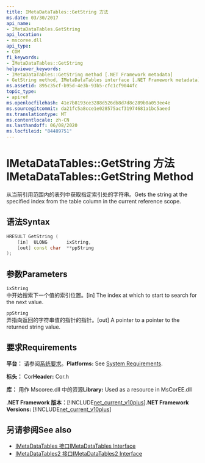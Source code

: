 ```yaml
---
title: IMetaDataTables::GetString 方法
ms.date: 03/30/2017
api_name:
- IMetaDataTables.GetString
api_location:
- mscoree.dll
api_type:
- COM
f1_keywords:
- IMetaDataTables::GetString
helpviewer_keywords:
- IMetaDataTables::GetString method [.NET Framework metadata]
- GetString method, IMetaDataTables interface [.NET Framework metadata]
ms.assetid: 895c35cf-b95d-4e3b-93b5-cfc1cf9044fc
topic_type:
- apiref
ms.openlocfilehash: 41e7b8193ce3288d526db8d7d8c289b0a053ee4e
ms.sourcegitcommit: da21fc5a8cce1e028575acf31974681a1bc5aeed
ms.translationtype: MT
ms.contentlocale: zh-CN
ms.lasthandoff: 06/08/2020
ms.locfileid: "84489751"
---
```

# <a name="imetadatatablesgetstring-method"></a><span data-ttu-id="9c65e-102">IMetaDataTables::GetString 方法</span><span class="sxs-lookup"><span data-stu-id="9c65e-102">IMetaDataTables::GetString Method</span></span>
<span data-ttu-id="9c65e-103">从当前引用范围内的表列中获取指定索引处的字符串。</span><span class="sxs-lookup"><span data-stu-id="9c65e-103">Gets the string at the specified index from the table column in the current reference scope.</span></span>  
  
## <a name="syntax"></a><span data-ttu-id="9c65e-104">语法</span><span class="sxs-lookup"><span data-stu-id="9c65e-104">Syntax</span></span>  
  
```cpp  
HRESULT GetString (
    [in]  ULONG       ixString,  
    [out] const char  **ppString  
);  
```  
  
## <a name="parameters"></a><span data-ttu-id="9c65e-105">参数</span><span class="sxs-lookup"><span data-stu-id="9c65e-105">Parameters</span></span>  
 `ixString`  
 <span data-ttu-id="9c65e-106">中开始搜索下一个值的索引位置。</span><span class="sxs-lookup"><span data-stu-id="9c65e-106">[in] The index at which to start to search for the next value.</span></span>  
  
 `ppString`  
 <span data-ttu-id="9c65e-107">弄指向返回的字符串值的指针的指针。</span><span class="sxs-lookup"><span data-stu-id="9c65e-107">[out] A pointer to a pointer to the returned string value.</span></span>  
  
## <a name="requirements"></a><span data-ttu-id="9c65e-108">要求</span><span class="sxs-lookup"><span data-stu-id="9c65e-108">Requirements</span></span>  
 <span data-ttu-id="9c65e-109">**平台：** 请参阅[系统要求](../../get-started/system-requirements.md)。</span><span class="sxs-lookup"><span data-stu-id="9c65e-109">**Platforms:** See [System Requirements](../../get-started/system-requirements.md).</span></span>  
  
 <span data-ttu-id="9c65e-110">**标头：** Cor</span><span class="sxs-lookup"><span data-stu-id="9c65e-110">**Header:** Cor.h</span></span>  
  
 <span data-ttu-id="9c65e-111">**库：** 用作 Mscoree.dll 中的资源</span><span class="sxs-lookup"><span data-stu-id="9c65e-111">**Library:** Used as a resource in MsCorEE.dll</span></span>  
  
 <span data-ttu-id="9c65e-112">**.NET Framework 版本：**[!INCLUDE[net_current_v10plus](../../../../includes/net-current-v10plus-md.md)]</span><span class="sxs-lookup"><span data-stu-id="9c65e-112">**.NET Framework Versions:** [!INCLUDE[net_current_v10plus](../../../../includes/net-current-v10plus-md.md)]</span></span>  
  
## <a name="see-also"></a><span data-ttu-id="9c65e-113">另请参阅</span><span class="sxs-lookup"><span data-stu-id="9c65e-113">See also</span></span>

- [<span data-ttu-id="9c65e-114">IMetaDataTables 接口</span><span class="sxs-lookup"><span data-stu-id="9c65e-114">IMetaDataTables Interface</span></span>](imetadatatables-interface.md)
- [<span data-ttu-id="9c65e-115">IMetaDataTables2 接口</span><span class="sxs-lookup"><span data-stu-id="9c65e-115">IMetaDataTables2 Interface</span></span>](imetadatatables2-interface.md)
